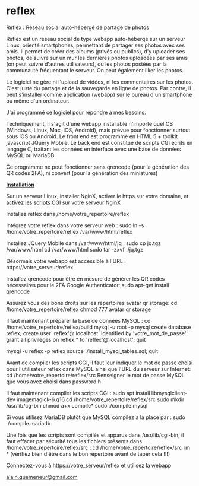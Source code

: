 # reflex

Reflex : Réseau social auto-hébergé de partage de photos

Reflex est un réseau social de type webapp auto-hébergé sur un serveur Linux, orienté smartphones, permettant de partager ses photos avec ses amis. Il permet de créer des albums (privés ou publics), d'y uploader ses photos, de suivre sur un mur les dernières photos uploadées par ses amis (on peut suivre d'autres utilisateurs), ou les photos postées par la communauté fréquentant le serveur. On peut également liker les photos.

Le logiciel ne gère ni l'upload de vidéos, ni les commentaires sur les photos. C'est juste du partage et de la sauvegarde en ligne de photos. Par contre, il peut s'installer comme application (webapp) sur le bureau d'un smartphone ou même d'un ordinateur.

J'ai programmé ce logiciel pour répondre à mes besoins.

Techniquement, il s'agit d'une webapp installable n'importe quel OS (Windows, Linux, Mac, iOS, Android), mais prévue pour fonctionner surtout sous iOS ou Android. Le front end est programmé en HTML 5 + toolkit javascript JQuery Mobile. Le back end est constitué de scripts CGI écrits en langage C, traitant les données en interface avec une base de données MySQL ou MariaDB.

Ce programme ne peut fonctionner sans qrencode (pour la génération des QR codes 2FA), ni convert (pour la génération des miniatures)

<strong><u>Installation</u></strong>

Sur un serveur Linux, installer NginX, activer le https sur votre domaine, et <a href="https://techexpert.tips/nginx/nginx-shell-script-cgi/">activez les scripts CGI</a> sur votre serveur NginX

Installez reflex dans /home/votre_repertoire/reflex

Intégrez votre reflex dans votre serveur web :
sudo ln -s /home/votre_repertoire/reflex /var/www/html/reflex

Installez JQuery Mobile dans /var/www/html/jq :
sudo cp jq.tgz /var/www/html
cd /var/www/html
sudo tar -zxvf ./jq.tgz

Désormais votre webapp est accessible à l'URL : https://votre_serveur/reflex

Installez qrencode pour être en mesure de générer les QR codes nécessaires pour le 2FA Google Authenticator:
sudo apt-get install qrencode

Assurez vous des bons droits sur les répertoires avatar qr storage:
cd /home/votre_repertoire/reflex
chmod 777 avatar qr storage

Il faut maintenant préparer la base de données MySQL :
cd /home/votre_repertoire/reflex/build
mysql -u root -p mysql
create database reflex;
create user 'reflex'@'localhost' identified by 'votre_mot_de_passe';
grant all privileges on reflex.* to 'reflex'@'localhost';
quit

mysql -u reflex -p reflex
source ./install_mysql_tables.sql;
quit

Avant de compiler les scripts CGI, il faut leur indiquer le mot de passe choisi pour l'utilisateur reflex dans MySQL ainsi que l'URL du serveur sur Internet:
cd /home/votre_repertoire/reflex/src
Renseigner le mot de passe MySQL que vous avez choisi dans password.h

Il faut maintenant compiler les scripts CGI :
sudo apt install libmysqlclient-dev imagemagick-6.q16
cd /home/votre_repertoire/reflex/src
sudo mkdir /usr/lib/cg-bin
chmod a+x compile*
sudo ./compile.mysql

Si vous utilisez MariaDB plutôt que MySQL compilez à la place par :
sudo ./compile.mariadb

Une fois que les scripts sont compilés et apparus dans /usr/lib/cgi-bin, il faut effacer par sécurité tous les fichiers présents dans /home/votre_repertoire/reflex/src :
cd /home/votre_repertoire/reflex/src
rm * (vérifiez bien d'être dans le bon répertoire avant de taper cela !!!)

Connectez-vous à https://votre_serveur/reflex et utilisez la webapp

alain.quemeneur@gmail.com